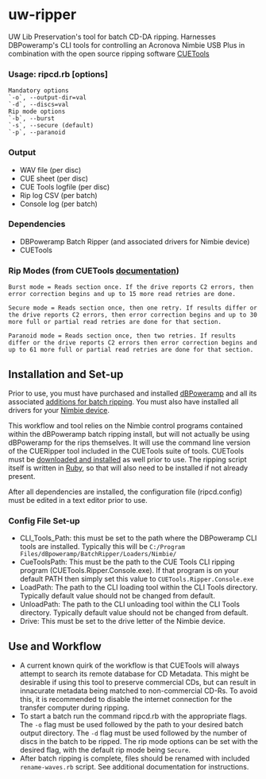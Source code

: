 # uw-ripper
UW Lib Preservation's tool for batch CD-DA ripping. Harnesses DBPoweramp's CLI tools for controlling an Acronova Nimbie USB Plus in combination with the open source ripping software [CUETools](http://cue.tools/wiki/CUETools)

### Usage: ripcd.rb [options]
    Mandatory options
    `-o`, --output-dir=val
    `-d`, --discs=val
    Rip mode options
    `-b`, --burst
    `-s`, --secure (default)
    `-p`, --paranoid


### Output
* WAV file (per disc)
* CUE sheet (per disc)
* CUE Tools logfile (per disc)
* Rip log CSV (per batch)
* Console log (per batch)


### Dependencies
* DBPoweramp Batch Ripper (and associated drivers for Nimbie device)
* CUETools

### Rip Modes (from CUETools [documentation](http://cue.tools/wiki/CUERipper_Settings))
    Burst mode = Reads section once. If the drive reports C2 errors, then error correction begins and up to 15 more read retries are done.
    
    Secure mode = Reads section once, then one retry. If results differ or the drive reports C2 errors, then error correction begins and up to 30 more full or partial read retries are done for that section.
    
    Paranoid mode = Reads section once, then two retries. If results differ or the drive reports C2 errors then error correction begins and up to 61 more full or partial read retries are done for that section.

## Installation and Set-up

Prior to use, you must have purchased and installed [dBPoweramp](https://www.dbpoweramp.com/) and all its associated [additions for batch ripping](https://www.dbpoweramp.com/batch-ripper.htm). You must also have installed all drivers for your [Nimbie device](https://disc.acronova.com/download/product/auto-blu-ray-duplicator-publisher-ripper-nimbie-usb-nb21/9.html).

This workflow and tool relies on the Nimbie control programs contained within the dBPoweramp batch ripping install, but will not actually be using dBPoweramp for the rips themselves. It will use the command line version of the CUERipper tool included in the CUETools suite of tools. CUETools must be [downloaded and installed](http://cue.tools/wiki/CUETools_Download) as well prior to use. The ripping script itself is written in [Ruby](https://rubyinstaller.org/), so that will also need to be installed if not already present.

After all dependencies are installed, the configuration file (ripcd.config) must be edited in a text editor prior to use.

### Config File Set-up
* CLI_Tools_Path: this must be set to the path where the DBPoweramp CLI tools are installed. Typically this will be `C:/Program Files/dBpoweramp/BatchRipper/Loaders/Nimbie/`
* CueToolsPath: This must be the path to the CUE Tools CLI ripping program (CUETools.Ripper.Console.exe). If that program is on your default PATH then simply set this value to `CUETools.Ripper.Console.exe`
* LoadPath: The path to the CLI loading tool within the CLI Tools directory. Typically default value should not be changed from default.
* UnloadPath: The path to the CLI unloading tool within the CLI Tools directory. Typically default value should not be changed from default.
* Drive: This must be set to the drive letter of the Nimbie device.


## Use and Workflow
* A current known quirk of the workflow is that CUETools will always attempt to search its remote database for CD Metadata. This might be desirable if using this tool to preserve commercial CDs, but can result in innacurate metadata being matched to non-commercial CD-Rs. To avoid this, it is recommended to disable the internet connection for the transfer computer during ripping.
* To start a batch run the command ripcd.rb with the appropriate flags. The `-o` flag must be used followed by the path to your desired batch output directory. The `-d` flag must be used followed by the number of discs in the batch to be ripped. The rip mode options can be set with the desired flag, with the default rip mode being `Secure`.
* After batch ripping is complete, files should be renamed with included `rename-waves.rb` script. See additional documentation for instructions.
